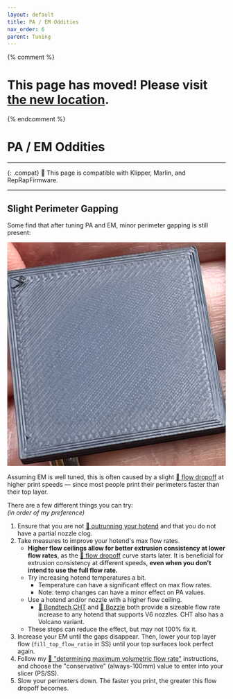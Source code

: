 ```yaml
---
layout: default
title: PA / EM Oddities
nav_order: 6
parent: Tuning
---
```

{% comment %} 
# This page has moved! Please visit [the new location](https://ellis3dp.com/Print-Tuning-Guide/articles/passing_slicer_variables.html).
{% endcomment %}
# PA / EM Oddities
---

{: .compat}
:dizzy: This page is compatible with Klipper, Marlin, and RepRapFirmware.

---
## Slight Perimeter Gapping
Some find that after tuning PA and EM, minor perimeter gapping is still present:

![](./images/pa_em_oddities/perim-gapping-print.png)

Assuming EM is well tuned, this is often caused by a slight [:page_facing_up: flow dropoff](./determining_max_volumetric_flow_rate.md#flow-dropoff) at higher print speeds — since most people print their perimeters faster than their top layer.

There are a few different things you can try:\
*(in order of my preference)*
1. Ensure that you are not [:page_facing_up: outrunning your hotend](./determining_max_volumetric_flow_rate.md) and that you do not have a partial nozzle clog.
2. Take measures to improve your hotend's max flow rates.
    - **Higher flow ceilings allow for better extrusion consistency at lower flow rates**, as the [:page_facing_up: flow dropoff](./determining_max_volumetric_flow_rate.md#flow-dropoff) curve starts later. It is beneficial for extrusion consistency at different speeds, **even when you don't intend to use the full flow rate.**
    - Try increasing hotend temperatures a bit.
        - Temperature can have a significant effect on max flow rates. 
        - Note: temp changes can have a minor effect on PA values.
    - Use a hotend and/or nozzle with a higher flow ceiling.
        - [:page_facing_up: Bondtech CHT](https://www.bondtech.se/product-category/nozzles/bondtech-nozzles/bondtech-cht/) and [:page_facing_up: Bozzle](https://www.fabreeko.com/products/bozzle-0-5mm-full-tungsten-carbide-nozzle-by-rentable-socks) both provide a sizeable flow rate increase to any hotend that supports V6 nozzles. CHT also has a Volcano variant.
    - These steps can reduce the effect, but may not 100% fix it.
5. Increase your EM until the gaps disappear. Then, lower your top layer flow (`fill_top_flow_ratio` in SS) until your top surfaces look perfect again.
6. Follow my [:page_facing_up: "determining maximum volumetric flow rate"](./determining_max_volumetric_flow_rate.md) instructions, and choose the "conservative" (always-100mm) value to enter into your slicer (PS/SS).
7. Slow your perimeters down. The faster you print, the greater this flow dropoff becomes.
